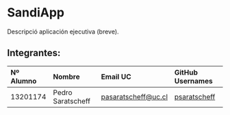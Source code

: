 # SandiApp

Descripció aplicación ejecutiva (breve).

## Integrantes:

| Nº Alumno    | Nombre              | Email UC             | GitHub Usernames                                | 
|:-------------|:--------------------|:---------------------|:------------------------------------------------|
| 13201174     | Pedro Saratscheff   | pasaratscheff@uc.cl  |[psaratscheff](https://github.com/psaratscheff)  |
